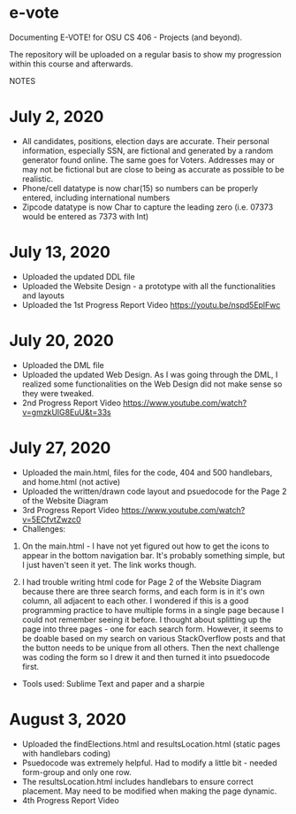 # e-vote
Documenting E-VOTE! for OSU CS 406 - Projects (and beyond).

The repository will be uploaded on a regular basis to show my progression within this course and afterwards.

NOTES
# July 2, 2020
- All candidates, positions, election days are accurate. Their personal information, especially SSN, are fictional and generated by a random generator found online. The same goes for Voters. Addresses may or may not be fictional but are close to being as accurate as possible to be realistic.
- Phone/cell datatype is now char(15) so numbers can be properly entered, including international numbers
- Zipcode datatype is now Char to capture the leading zero (i.e. 07373 would be entered as 7373 with Int)

# July 13, 2020
- Uploaded the updated DDL file
- Uploaded the Website Design - a prototype with all the functionalities and layouts
- Uploaded the 1st Progress Report Video https://youtu.be/nspd5EplFwc

# July 20, 2020
- Uploaded the DML file
- Uploaded the updated Web Design. As I was going through the DML, I realized some functionalities on the Web Design did not make sense so they were tweaked.
- 2nd Progress Report Video https://www.youtube.com/watch?v=gmzkUlG8EuU&t=33s

# July 27, 2020
- Uploaded the main.html, files for the code, 404 and 500 handlebars, and home.html (not active)
- Uploaded the written/drawn code layout and psuedocode for the Page 2 of the Website Diagram
- 3rd Progress Report Video https://www.youtube.com/watch?v=5ECfvtZwzc0
- Challenges: 

1) On the main.html - I have not yet figured out how to get the icons to appear in the bottom navigation bar. It's probably something simple, but I just haven't seen it yet. The link works though. 

2) I had trouble writing html code for Page 2 of the Website Diagram because there are three search forms, and each form is in it's own column, all adjacent to each other. I wondered if this is a good programming practice to have multiple forms in a single page because I could not remember seeing it before. I thought about splitting up the page into three pages - one for each search form. However, it seems to be doable based on my search on various StackOverflow posts and that the button needs to be unique from all others. Then the next challenge was coding the form so I drew it and then turned it into psuedocode first. 
- Tools used: Sublime Text and paper and a sharpie

# August 3, 2020
- Uploaded the findElections.html and resultsLocation.html (static pages with handlebars coding)
- Psuedocode was extremely helpful. Had to modify a little bit - needed form-group and only one row. 
- The resultsLocation.html includes handlebars to ensure correct placement. May need to be modified when making the page dynamic.
- 4th Progress Report Video
